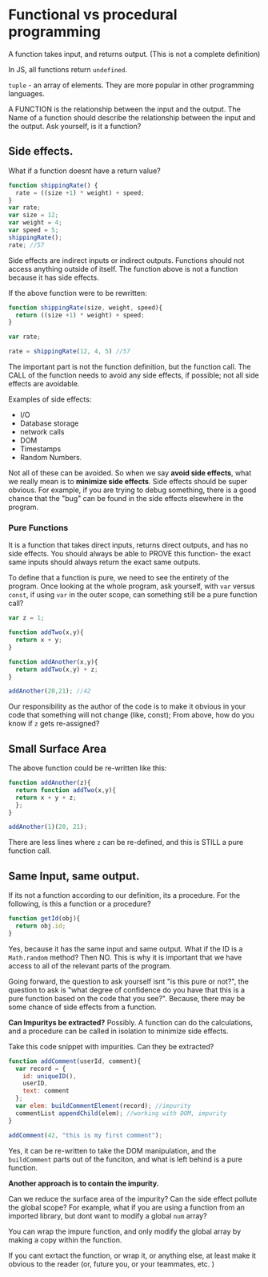 # Functional vs procedural programming


A function takes input, and returns output. (This is not a complete definition)

In JS, all functions return `undefined`.

`tuple` - an array of elements. They are more popular in other programming languages.

A FUNCTION is the relationship between the input and the output.
The Name of a function should describe the relationship between the input and the output.
Ask yourself, is it a function?

## Side effects.

What if a function doesnt have a return value?

```js
function shippingRate() {
  rate = ((size +1) * weight) + speed;
}
var rate;
var size = 12;
var weight = 4;
var speed = 5;
shippingRate();
rate; //57
```

Side effects are indirect inputs or indirect outputs. Functions should not access anything outside of itself. The function above is not a function because it has side effects.

If the above function were to be rewritten:

```js
function shippingRate(size, weight, speed){
  return ((size +1) * weight) + speed;
}

var rate;

rate = shippingRate(12, 4, 5) //57
```

The important part is not the function definition, but the function call.
The CALL of the function needs to avoid any side effects, if possible; not all side effects are avoidable.

Examples of side effects:
- I/O
- Database storage
- network calls
- DOM
- Timestamps
- Random Numbers.

Not all of these can be avoided. So when we say **avoid side effects**, what we really mean is to **minimize side effects**. Side effects should be super obvious. For example, if you are trying to debug something, there is a good chance that the "bug" can be found in the side effects elsewhere in the program.

### Pure Functions

It is a function that takes direct inputs, returns direct outputs, and has no side effects. You should always be able to PROVE this function- the exact same inputs should always return the exact same outputs.

To define that a function is pure, we need to see the entirety of the program. Once looking at the whole program, ask yourself, with `var` versus `const`, if using `var` in the outer scope, can something still be a pure function call?

```js
var z = 1;

function addTwo(x,y){
  return x + y;
}

function addAnother(x,y){
  return addTwo(x,y) + z;
}

addAnother(20,21); //42
```

Our responsibility as the author of the code is to make it obvious in your code that something will not change (like, const);
From above, how do you know if `z` gets re-assigned?

## Small Surface Area

The above function could be re-written like this:
```js
function addAnother(z){
  return function addTwo(x,y){
  return x + y + z;
  };
}

addAnother(1)(20, 21);
```
There are less lines where `z` can be re-defined, and this is STILL a pure function call.

## Same Input, same output.

If its not a function according to our definition, its a procedure. For the following, is this a function or a procedure?
```js
function getId(obj){
  return obj.id;
}
```

Yes, because it has the same input and same output.
What if the ID is a `Math.random` method?
Then NO. This is why it is important that we have access to all of the relevant parts of the program.

Going forward, the question to ask yourself isnt "is this pure or not?", the question to ask is "what degree of confidence do you have that this is a pure function based on the code that you see?". Because, there may be some chance of side effects from a function.

**Can Impuritys be extracted?** Possibly. A function can do the calculations, and a procedure can be called in isolation to minimize side effects.

Take this code snippet with impurities. Can they be extracted?
```js
function addComment(userId, comment){
  var record = {
    id: uniqueID(),
    userID,
    text: comment
  };
  var elem: buildCommentElement(record); //impurity
  commentList appendChild(elem); //working with DOM, impurity
}

addComment(42, "this is my first comment");
```

Yes, it can be re-written to take the DOM manipulation, and the `buildComment` parts out of the funciton, and what is left behind is a pure function.

**Another approach is to contain the impurity.**

Can we reduce the surface area of the impurity? Can the side effect pollute the global scope?  For example, what if you are using a function from an imported library, but dont want to modify a global `num` array?

You can wrap the impure function, and only modify the global array by making a copy within the function.

If you cant exrtact the function, or wrap it, or anything else, at least make it obvious to the reader (or, future you, or your teammates, etc. )

